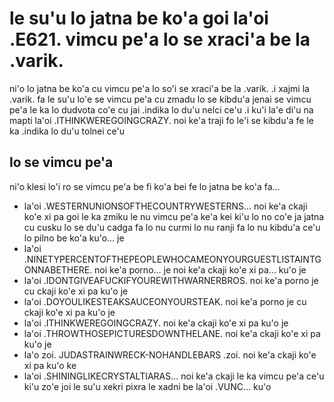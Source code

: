 # le su'u lo jatna be ko'a goi la'oi .E621. vimcu pe'a lo se xraci'a be la .varik.
ni'o lo jatna be ko'a cu vimcu pe'a lo so'i se xraci'a be la .varik.  .i xajmi la .varik. fa le su'u lo'e se vimcu pe'a cu zmadu lo se kibdu'a jenai se vimcu pe'a le ka lo dudvota co'e cu jai .indika lo du'u nelci ce'u  .i ku'i la'e di'u na mapti la'oi .ITHINKWEREGOINGCRAZY. noi ke'a traji fo le'i se kibdu'a fe le ka .indika lo du'u tolnei ce'u

## lo se vimcu pe'a
ni'o klesi lo'i ro se vimcu pe'a be fi ko'a bei fe lo jatna be ko'a fa...

* la'oi .WESTERNUNIONSOFTHECOUNTRYWESTERNS... noi ke'a ckaji ko'e xi pa goi le ka zmiku le nu vimcu pe'a ke'a kei ki'u lo no co'e ja jatna cu cusku lo se du'u cadga fa lo nu curmi lo nu ranji fa lo nu kibdu'a ce'u lo pilno be ko'a ku'o... je
* la'oi .NINETYPERCENTOFTHEPEOPLEWHOCAMEONYOURGUESTLISTAINTGONNABETHERE. noi ke'a porno... je noi ke'a ckaji ko'e xi pa... ku'o je
* la'oi .IDONTGIVEAFUCKIFYOUREWITHWARNERBROS. noi ke'a porno je cu ckaji ko'e xi pa ku'o je
* la'oi .DOYOULIKESTEAKSAUCEONYOURSTEAK. noi ke'a porno je cu ckaji ko'e xi pa ku'o je
* la'oi .ITHINKWEREGOINGCRAZY. noi ke'a ckaji ko'e xi pa ku'o je
* la'oi .THROWTHOSEPICTURESDOWNTHELANE. noi ke'a ckaji ko'e xi pa ku'o je
* la'o zoi. JUDASTRAINWRECK-NOHANDLEBARS .zoi. noi ke'a ckaji ko'e xi pa ku'o ke
* la'oi .SHININGLIKECRYSTALTIARAS... noi ke'a ckaji le ka vimcu pe'a ce'u ki'u zo'e joi le su'u xekri pixra le xadni be la'oi .VUNC... ku'o
